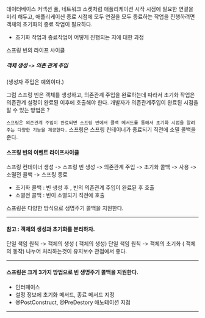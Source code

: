 
데이터베이스 커넥션 풀, 네트워크 소켓처럼 애플리케이션 시작 시점에 
필요한 연결을 미리 해두고, 애플리케이션 종료 시점에 모두 연결을 모두 종료하는 작업을 진행하려면 객체의 초기화의 종료 작업이 필요하다.

- 초기화 작업과 종료작업이 어떻게 진행되는 지에 대한 과정


스프링 빈의 라이프 사이클
##### 객체 생성 -> 의존 관계 주입
(생성자 주입은 예외이다.)

그럼 스프링 빈은 객체를 생성하고, 의존관계 주입을 완료하는데
따라서 초기화 작업은 의존관계 설정이 완료된 이후에 호출해야 한다.
개발자가 의존관계주입이 완료된 시점을 알 수 있는 방법은 ?

`스프링은 의존관계 주입이 완료되면 스프링 빈에서 콜백 메서드를 통해서 초기화 시점을 알려주는 다양한 기능을 제공한다.`
스프링은 스프링 컨테이너가 종료되기 직전에 소멸 콜백을 준다.


#### 스프링 빈의 이벤트 라이프사이클 

스프링 컨테이너 생성 -> 스프링 빈 생성 -> 의존관계 주입 -> 초기화 콜백 -> 사용 -> 소멸전 콜백  -> 스프링 종료


- 초기화 콜백 : 빈 생성 후 , 빈의 의존관계 주입이 완료된 후 호출 
- 소멸전 콜백 : 빈이 소멸되기 직전에 호출

스프링은 다양한 방식으로 생명주기 콜백을 지원한다.

---

#### 참고 : 객체의 생성과 초기화를 분리하자.

단일 책임 원칙 -> 객체의 생성  ( 객체의 생성)
단일 책임 원칙 -> 객체의 초기화 ( 객체의 동작)
나누어 처리하는것이 유지보수 관점에서 좋다. 

---
#### 스프링은 크게 3가지 방법으로 빈 생명주기 콜백을 지원한다.

- 인터페이스 
- 설정 정보에 초기화 메서드, 종료 메서드 지정
- @PostConstruct, @PreDestory 애노테이션 지점

---


